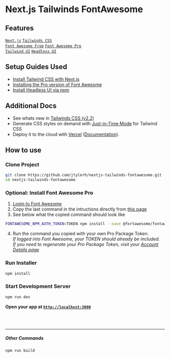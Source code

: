 # Next.js Tailwinds FontAwesome
## Features
[`Next.js`](https://nextjs.org) [`Tailwinds CSS`](https://tailwindcss.com)  
[`Font Awesome Free`](https://fontawesome.com) [`Font Awesome Pro`](https://fontawesome.com)  
[`Tailwind UI`](https://tailwindui.com) [`Headless UI`](https://headlessui.dev)
## Setup Guides Used

* [Install Tailwind CSS with Next.js](https://tailwindcss.com/docs/guides/nextjs)
* [Installing the Pro version of Font Awesome](https://fontawesome.com/v5.15/how-to-use/on-the-web/setup/using-package-managers#installing-pro)
* [Install Headless UI via npm](https://headlessui.dev/react/menu#installation)

## Additional Docs
* See whats new in [Tailwinds CSS (v2.2)](https://blog.tailwindcss.com/tailwindcss-2-2)
* Generate CSS styles on demand with [Just-in-Time Mode](https://tailwindcss.com/docs/just-in-time-mode) for Tailwind CSS
* Deploy it to the cloud with [Vercel](https://vercel.com/new?utm_source=github&utm_medium=readme&utm_campaign=next-example) ([Documentation](https://nextjs.org/docs/deployment)).

## How to use

### Clone Project
```bash
git clone https://github.com/jtylerh/nextjs-tailwinds-fontawesome.git
cd nextjs-tailwinds-fontawesome
```

### Optional: Install Font Awesome Pro


1. [Login to Font Awesome](https://fontawesome.com/sessions/sign-in)  
2. Copy the last command in the intructions directly from [this page](https://fontawesome.com/v5.15/how-to-use/on-the-web/setup/using-package-managers#installing-pro)  
3. See below what the copied command should look like

```bash
FONTAWESOME_NPM_AUTH_TOKEN=TOKEN npm install --save @fortawesome/fontawesome-pro
```
4. Run the command you copied with your own Pro Package Token.  
*If logged into Font Awesome, your TOKEN should already be included.*  
*If you need to regenerate your Pro Package Token, visit your [Account Details page](https://fontawesome.com/account)*

### Run Installer
```bash
npm install
```

### Start Development Server
```bash
npm run dev
```
**Open your app at [`http://localhost:3000`](http://localhost:3000)**
  
<br/>

<br/>
  
****
##### Other Commands
```bash
npm run build
``` 
